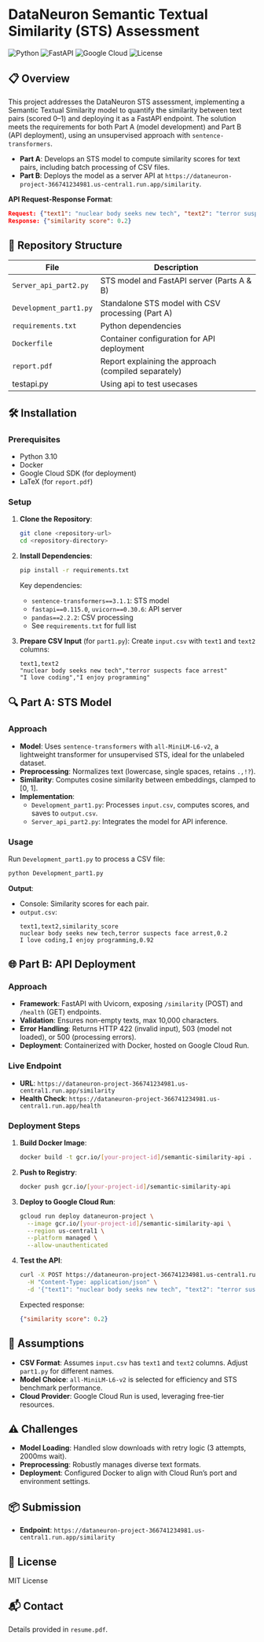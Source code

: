 # DataNeuron Semantic Textual Similarity (STS) Assessment

![Python](https://img.shields.io/badge/Python-3.10-blue)
![FastAPI](https://img.shields.io/badge/FastAPI-0.115.0-green)
![Google Cloud](https://img.shields.io/badge/Google%20Cloud-Run-orange)
![License](https://img.shields.io/badge/License-MIT-blue)

## 📋 Overview
This project addresses the DataNeuron STS assessment, implementing a Semantic Textual Similarity model to quantify the similarity between text pairs (scored 0–1) and deploying it as a FastAPI endpoint. The solution meets the requirements for both Part A (model development) and Part B (API deployment), using an unsupervised approach with `sentence-transformers`.

- **Part A**: Develops an STS model to compute similarity scores for text pairs, including batch processing of CSV files.
- **Part B**: Deploys the model as a server API at `https://dataneuron-project-366741234981.us-central1.run.app/similarity`.

**API Request-Response Format**:
```json
Request: {"text1": "nuclear body seeks new tech", "text2": "terror suspects face arrest"}
Response: {"similarity score": 0.2}
```

## 📂 Repository Structure
| File              | Description                                      |
|-------------------|--------------------------------------------------|
| `Server_api_part2.py`         | STS model and FastAPI server (Parts A & B)       |
| `Development_part1.py`        | Standalone STS model with CSV processing (Part A)|
| `requirements.txt`| Python dependencies                              |
| `Dockerfile`      | Container configuration for API deployment       |
| `report.pdf`      | Report explaining the approach (compiled separately) |
|testapi.py         | Using api to test usecases |


## 🛠️ Installation
### Prerequisites
- Python 3.10
- Docker
- Google Cloud SDK (for deployment)
- LaTeX (for `report.pdf`)

### Setup
1. **Clone the Repository**:
   ```bash
   git clone <repository-url>
   cd <repository-directory>
   ```

2. **Install Dependencies**:
   ```bash
   pip install -r requirements.txt
   ```
   Key dependencies:
   - `sentence-transformers==3.1.1`: STS model
   - `fastapi==0.115.0`, `uvicorn==0.30.6`: API server
   - `pandas==2.2.2`: CSV processing
   - See `requirements.txt` for full list

3. **Prepare CSV Input** (for `part1.py`):
   Create `input.csv` with `text1` and `text2` columns:
   ```csv
   text1,text2
   "nuclear body seeks new tech","terror suspects face arrest"
   "I love coding","I enjoy programming"
   ```

## 🔍 Part A: STS Model
### Approach
- **Model**: Uses `sentence-transformers` with `all-MiniLM-L6-v2`, a lightweight transformer for unsupervised STS, ideal for the unlabeled dataset.
- **Preprocessing**: Normalizes text (lowercase, single spaces, retains `.,!?`).
- **Similarity**: Computes cosine similarity between embeddings, clamped to [0, 1].
- **Implementation**:
  - `Development_part1.py`: Processes `input.csv`, computes scores, and saves to `output.csv`.
  - `Server_api_part2.py`: Integrates the model for API inference.

### Usage
Run `Development_part1.py` to process a CSV file:
```bash
python Development_part1.py
```
**Output**:
- Console: Similarity scores for each pair.
- `output.csv`:
  ```csv
  text1,text2,similarity_score
  nuclear body seeks new tech,terror suspects face arrest,0.2
  I love coding,I enjoy programming,0.92
  ```

## 🌐 Part B: API Deployment
### Approach
- **Framework**: FastAPI with Uvicorn, exposing `/similarity` (POST) and `/health` (GET) endpoints.
- **Validation**: Ensures non-empty texts, max 10,000 characters.
- **Error Handling**: Returns HTTP 422 (invalid input), 503 (model not loaded), or 500 (processing errors).
- **Deployment**: Containerized with Docker, hosted on Google Cloud Run.

### Live Endpoint
- **URL**: `https://dataneuron-project-366741234981.us-central1.run.app/similarity`
- **Health Check**: `https://dataneuron-project-366741234981.us-central1.run.app/health`

### Deployment Steps
1. **Build Docker Image**:
   ```bash
   docker build -t gcr.io/[your-project-id]/semantic-similarity-api .
   ```

2. **Push to Registry**:
   ```bash
   docker push gcr.io/[your-project-id]/semantic-similarity-api
   ```

3. **Deploy to Google Cloud Run**:
   ```bash
   gcloud run deploy dataneuron-project \
     --image gcr.io/[your-project-id]/semantic-similarity-api \
     --region us-central1 \
     --platform managed \
     --allow-unauthenticated
   ```

4. **Test the API**:
   ```bash
   curl -X POST https://dataneuron-project-366741234981.us-central1.run.app/similarity \
     -H "Content-Type: application/json" \
     -d '{"text1": "nuclear body seeks new tech", "text2": "terror suspects face arrest"}'
   ```
   Expected response:
   ```json
   {"similarity score": 0.2}
   ```

## 📝 Assumptions
- **CSV Format**: Assumes `input.csv` has `text1` and `text2` columns. Adjust `part1.py` for different names.
- **Model Choice**: `all-MiniLM-L6-v2` is selected for efficiency and STS benchmark performance.
- **Cloud Provider**: Google Cloud Run is used, leveraging free-tier resources.

## ⚠️ Challenges
- **Model Loading**: Handled slow downloads with retry logic (3 attempts, 2000ms wait).
- **Preprocessing**: Robustly manages diverse text formats.
- **Deployment**: Configured Docker to align with Cloud Run’s port and environment settings.

## 📦 Submission

- **Endpoint**: `https://dataneuron-project-366741234981.us-central1.run.app/similarity`


## 📜 License
MIT License

## 📬 Contact
Details provided in `resume.pdf`.
